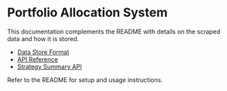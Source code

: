 # Portfolio Allocation System

This documentation complements the README with details on the scraped data
and how it is stored.

- [Data Store Format](./data_format.md)
- [API Reference](./api_reference.md)
- [Strategy Summary API](./strategy_summary.md)

Refer to the README for setup and usage instructions.
